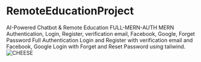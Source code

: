 # RemoteEducationProject
AI-Powered Chatbot &amp; Remote  Education
FULL-MERN-AUTH
MERN Authentication, Login, Register, verification email, Facebook, Google, Forget Password Full Authentication Login and Register with verification email and Facebook, Google Login with Forget and Reset Password using taliwind.
![CHEESE](3.PNG)


